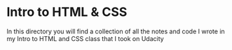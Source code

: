 # Intro to HTML & CSS

In this directory you will find a collection of all the notes and code I wrote in my Intro to HTML and CSS class that I took on Udacity
